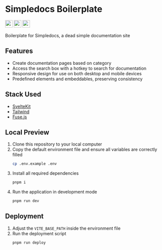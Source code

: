 # Simpledocs Boilerplate
<a href="https://opensource.org/license/mit"><img src="https://img.shields.io/badge/License-MIT-green?style=flat-square" height="24" /></a>
<a href="https://pnpm.io/"><img src="https://img.shields.io/badge/Package-PNPM-orange?style=flat-square" height="24" /></a>
<img src="https://img.shields.io/badge/Module-ECMAScript-yellow?style=flat-square" height="24" />

Boilerplate for Simpledocs, a dead simple documentation site

## Features
- Create documentation pages based on category
- Access the search box with a hotkey to search for documentation
- Responsive design for use on both desktop and mobile devices
- Predefined elements and embeddables, preserving consistency

## Stack Used
- [SvelteKit](https://svelte.dev/)
- [Tailwind](https://tailwindcss.com/)
- [Fuse.js](https://www.fusejs.io/)

## Local Preview
1. Clone this repository to your local computer
2. Copy the default environment file and ensure all variables are correctly filled
   ```sh
   cp .env.example .env
   ```
3. Install all required dependencies
   ```sh
   pnpm i
   ```
4. Run the application in development mode
   ```sh
   pnpm run dev
   ```

## Deployment
1. Adjust the `VITE_BASE_PATH` inside the environment file
2. Run the deployment script
   ```sh
   pnpm run deploy
   ```
